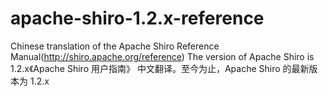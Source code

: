 apache-shiro-1.2.x-reference
============================

Chinese translation of the Apache Shiro Reference Manual(http://shiro.apache.org/reference)  The version of Apache Shiro is 1.2.x《Apache Shiro 用户指南》 中文翻译。至今为止，Apache Shiro 的最新版本为 1.2.x
